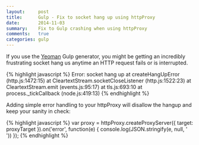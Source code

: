 ```yaml
---
layout:     post
title:      Gulp - Fix to socket hang up using httpProxy
date:       2014-11-03
summary:    Fix to Gulp crashing when using httpProxy
comments:   true
categories: gulp
---
```


If you use the [Yeoman](http://yeoman.io) Gulp generator, you might be getting an incredibly frustrating socket hang us anytime an HTTP request fails or is interrupted.

{% highlight javascript %}
Error: socket hang up
    at createHangUpError (http.js:1472:15)
    at CleartextStream.socketCloseListener (http.js:1522:23)
    at CleartextStream.emit (events.js:95:17)
    at tls.js:693:10
    at process._tickCallback (node.js:419:13)
{% endhighlight %}

Adding simple error handling to your httpProxy will disallow the hangup and keep your sanity in check:

{% highlight javascript %}
var proxy = httpProxy.createProxyServer({
  target: proxyTarget
}).on('error', function(e) {
  console.log(JSON.stringify(e, null, ' '))
});
{% endhighlight %}
